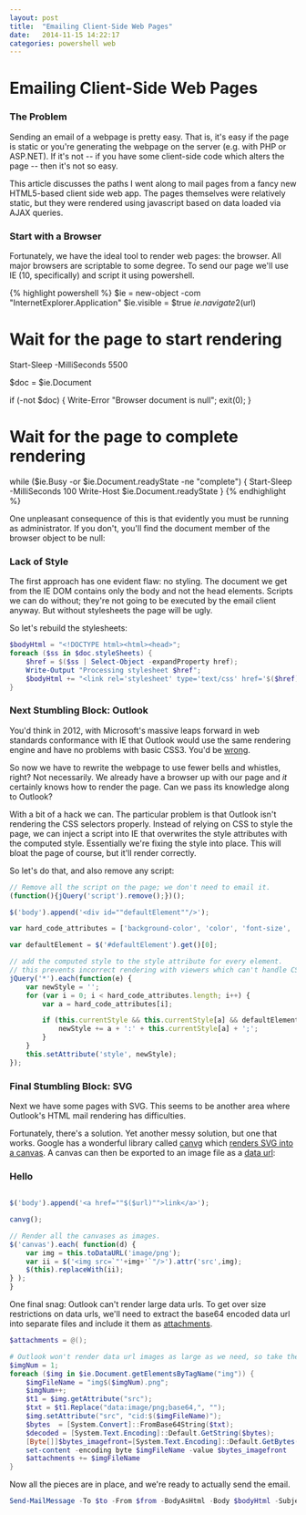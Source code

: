 ```yaml
---
layout: post
title:  "Emailing Client-Side Web Pages"
date:   2014-11-15 14:22:17
categories: powershell web
---
```


# Emailing Client-Side Web Pages

### The Problem

Sending an email of a webpage is pretty easy.  That is, it's easy if the page is static or you're generating the webpage on the server (e.g. with PHP or ASP.NET).  If it's not -- if you have some client-side code which alters the page -- then it's not so easy.

This article discusses the paths I went along to mail pages from a fancy new HTML5-based client side web app.  The pages themselves were relatively static, but they were rendered using javascript based on data loaded via AJAX queries.

### Start with a Browser

Fortunately, we have the ideal tool to render web pages: the browser.  All major browsers are scriptable to some degree.  To send our page we'll use IE (10, specifically) and script it using powershell.

{% highlight powershell %}
$ie = new-object -com "InternetExplorer.Application"
$ie.visible = $true
$ie.navigate2($url)

# Wait for the page to start rendering
Start-Sleep -MilliSeconds 5500

$doc = $ie.Document

if (-not $doc) { Write-Error "Browser document is null"; exit(0); }

# Wait for the page to complete rendering
while ($ie.Busy -or $ie.Document.readyState -ne "complete") {
    Start-Sleep -MilliSeconds 100
    Write-Host $ie.Document.readyState
}
{% endhighlight %}

One unpleasant consequence of this is that evidently you must be running as administrator.  If you don't, you'll find the document member of the browser object to be null:

### Lack of Style

The first approach has one evident flaw: no styling.  The document we get from the IE DOM contains only the body and not the head elements.  Scripts we can do without; they're not going to be executed by the email client anyway.  But without stylesheets the page will be ugly.

So let's rebuild the stylesheets:

```powershell
$bodyHtml = "<!DOCTYPE html><html><head>";
foreach ($ss in $doc.styleSheets) {
	$href = $($ss | Select-Object -expandProperty href);
	Write-Output "Processing stylesheet $href";
	$bodyHtml += "<link rel='stylesheet' type='text/css' href='$($href)' />"
}
```

### Next Stumbling Block: Outlook

You'd think in 2012, with Microsoft's massive leaps forward in web standards conformance with IE that Outlook would use the same rendering engine and have no problems with basic CSS3.  You'd be [wrong](http://www.campaignmonitor.com/css/ "so, so wrong").  

So now we have to rewrite the webpage to use fewer bells and whistles, right?  Not necessarily.  We already have a browser up with our page and *it* certainly knows how to render the page.  Can we pass its knowledge along to Outlook?

With a bit of a hack we can.  The particular problem is that Outlook isn't rendering the CSS selectors properly.  Instead of relying on CSS to style the page, we can inject a script into IE that overwrites the style attributes with the computed style.  Essentially we're fixing the style into place.  This will bloat the page of course, but it'll render correctly.

So let's do that, and also remove any script:

```javascript
// Remove all the script on the page; we don't need to email it.
(function(){jQuery('script').remove();})();

$('body').append('<div id=""defaultElement""/>'); 

var hard_code_attributes = ['background-color', 'color', 'font-size', 'font-family'];

var defaultElement = $('#defaultElement').get()[0];

// add the computed style to the style attribute for every element.
// this prevents incorrect rendering with viewers which can't handle CSS3 (i.e. Outlook).
jQuery('*').each(function(e) {
    var newStyle = '';
    for (var i = 0; i < hard_code_attributes.length; i++) {
        var a = hard_code_attributes[i];

        if (this.currentStyle && this.currentStyle[a] && defaultElement.currentStyle && this.currentStyle[a] != defaultElement.currentStyle[a] ) {
            newStyle += a + ':' + this.currentStyle[a] + ';';
        }
    }
    this.setAttribute('style', newStyle);
});
```

### Final Stumbling Block: SVG

Next we have some pages with SVG.  This seems to be another area where Outlook's HTML mail rendering has difficulties.  

Fortunately, there's a solution.  Yet another messy solution, but one that works.  Google has a wonderful library called [canvg](http://code.google.com/p/canvg/ "canvg") which [renders SVG into a canvas](http://stackoverflow.com/questions/3975499/convert-svg-to-image-jpeg-png-etc-in-the-browser).  A canvas can then be exported to an image file as a [data url](http://stackoverflow.com/questions/923885/capture-html-canvas-as-gif-jpg-png-pdf):
 
### Hello

```javascript

$('body').append('<a href=""$($url)"">link</a>'); 

canvg();

// Render all the canvases as images.
$('canvas').each( function(d) {
    var img = this.toDataURL('image/png');
    var ii = $('<img src=`"'+img+'`"/>').attr('src',img);
    $(this).replaceWith(ii);
} ); 
}
```

One final snag: Outlook can't render large data urls. To get over size restrictions on data urls, we'll need to extract the base64 encoded data url into separate files and include it them as [attachments](http://social.technet.microsoft.com/Forums/en-US/winserverpowershell/thread/90ff6edd-75db-443a-bcaf-194f6f37e829 "helpful code").

```powershell
$attachments = @();

# Outlook won't render data url images as large as we need, so take the turn the data url into a separate file.
$imgNum = 1;
foreach ($img in $ie.Document.getElementsByTagName("img")) {
    $imgFileName = "img$($imgNum).png";
    $imgNum++;
    $t1 = $img.getAttribute("src");
    $txt = $t1.Replace("data:image/png;base64,", "");
    $img.setAttribute("src", "cid:$($imgFileName)");
    $bytes  = [System.Convert]::FromBase64String($txt);
    $decoded = [System.Text.Encoding]::Default.GetString($bytes); 
    [Byte[]]$bytes_imagefront=[System.Text.Encoding]::Default.GetBytes($decoded)
    set-content -encoding byte $imgFileName -value $bytes_imagefront
    $attachments += $imgFileName
}
```

Now all the pieces are in place, and we're ready to actually send the email.

```powershell
Send-MailMessage -To $to -From $from -BodyAsHtml -Body $bodyHtml -Subject $subject -SmtpServer smtphost -Attachments $attachments
```

